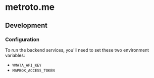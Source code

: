 # metroto.me

## Development

### Configuration

To run the backend services, you'll need to set these two environment variables:

* `WMATA_API_KEY`
* `MAPBOX_ACCESS_TOKEN`
